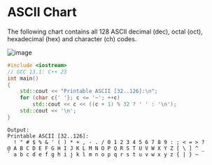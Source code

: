 # ASCII Chart

The following chart contains all 128 ASCII decimal (dec), octal (oct), hexadecimal (hex) and character (ch) codes.

![image](https://github.com/nitishhsinghhh/Tips-and-Tricks-for-Programming-using-Cpp/assets/93253740/f257abee-7cc9-4038-b2ab-61c59c202745)

```CPP
#include <iostream>
// GCC 13.1: C++ 23
int main()
{
    std::cout << "Printable ASCII [32..126]:\n";
    for (char c{' '}; c <= '~'; ++c)
        std::cout << c << ((c + 1) % 32 ? ' ' : '\n');
    std::cout << '\n';
}
```
```
Output: 
Printable ASCII [32..126]:
  ! " # $ % & ' ( ) * + , - . / 0 1 2 3 4 5 6 7 8 9 : ; < = > ?
@ A B C D E F G H I J K L M N O P Q R S T U V W X Y Z [ \ ] ^ _
` a b c d e f g h i j k l m n o p q r s t u v w x y z { | } ~
```
